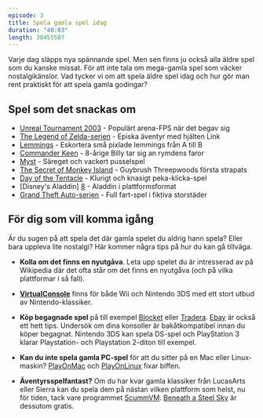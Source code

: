 ```yaml
---
episode: 3
title: Spela gamla spel idag
duration: "40:03"
length: 38455507
---
```


Varje dag släpps nya spännande spel. Men sen finns ju också alla äldre spel som du kanske missat. För att inte tala om mega-gamla spel som väcker nostalgikänslor. Vad tycker vi om att spela äldre spel idag och hur gör man rent praktiskt för att spela gamla godingar?

## Spel som det snackas om

* [Unreal Tournament 2003][1] - Populärt arena-FPS när det begav sig
* [The Legend of Zelda-serien][5] - Episka äventyr med hjälten Link
* [Lemmings][3] - Eskortera små pixlade lemmings från A till B
* [Commander Keen][4] - 8-årige Billy tar sig an rymdens faror
* [Myst][6] - Säreget och vackert pusselspel
* [The Secret of Monkey Island][2] - Guybrush Threepwoods första strapats
* [Day of the Tentacle][7] - Klurigt och knasigt peka-klicka-spel
* [Disney's Aladdin] [8] - Aladdin i plattformsformat
* [Grand Theft Auto-serien][9] - Full fart-spel i fiktiva storstäder

## För dig som vill komma igång

Är du sugen på att spela det där gamla spelet du aldrig hann spela? Eller bara uppleva lite nostalgi? Här kommer några tips på hur du kan gå tillväga.

* **Kolla om det finns en nyutgåva**. Leta upp spelet du är intresserad av på Wikipedia där det ofta står om det finns en nyutgåva (och på vilka plattformar i så fall).

* **[VirtualConsole][10]** finns för både Wii och Nintendo 3DS med ett stort utbud av Nintendo-klassiker.

* **Köp begagnade spel** på till exempel [Blocket][11] eller [Tradera][12]. [Ebay][13] är också ett hett tips. Undersök om dina konsoller är bakåtkompatibel innan du köper begagnat. Nintendo 3DS kan spela DS-spel och PlayStation 3 klarar Playstation- och Playstation 2-diton till exempel.

* **Kan du inte spela gamla PC-spel** för att du sitter på en Mac eller Linux-maskin? [PlayOnMac][14] och [PlayOnLinux][15] fixar biffen.

* **Äventyrsspelfantast?** Om du har kvar gamla klassiker från LucasArts eller Sierra kan du spela dem på nästan vilken plattform som helst, nu för tiden, tack vare programmet [ScummVM][16]. [Beneath a Steel Sky][17] är dessutom gratis.

[1]: https://en.wikipedia.org/wiki/Unreal_Tournament_2003
[2]: https://en.wikipedia.org/wiki/The_Secret_of_Monkey_Island
[3]: https://en.wikipedia.org/wiki/Lemmings_(video_game)
[4]: https://en.wikipedia.org/wiki/Commander_Keen
[5]: https://en.wikipedia.org/wiki/The_Legend_of_Zelda
[6]: https://en.wikipedia.org/wiki/Myst
[7]: https://en.wikipedia.org/wiki/Day_of_the_Tentacle
[8]: https://en.wikipedia.org/wiki/Disney%27s_Aladdin_(1994_video_game)
[9]: https://en.wikipedia.org/wiki/Grand_Theft_Auto_(series)
[10]: http://www.nintendo.com/games/game-guide#/filter/-|-|-|-|-|descend|releaseDate|-|1|-|-|-|-
[11]: http://www.blocket.se/jonkoping/datorer_tv-spel/tV-spel?cg=5020&w=3&st=s&ca=17&is=1&l=0&md=th&c=5025
[12]: http://www.tradera.com/tv-spel-datorspel-30
[13]: http://www.ebay.com/sch/Video-Games-/139973/i.html
[14]: https://www.playonmac.com/en/
[15]: https://www.playonlinux.com/sv/
[16]: http://scummvm.org/
[17]: http://scummvm.org/games#sky
